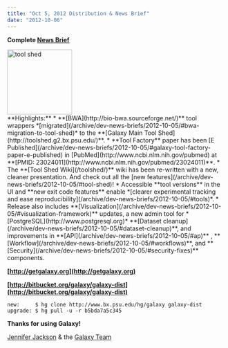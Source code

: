 ```yaml
---
title: "Oct 5, 2012 Distribution & News Brief"
date: "2012-10-06"
---
```

**Complete [News Brief](/archive/dev-news-briefs/2012-10-05/)**
<div class='right'><a href='http://toolshed.g2.bx.psu.edu'><img src="/images/logos/ToolShed.jpg" alt="tool shed" width="150px" /></a></div>
**Highlights:**
* **[BWA](http://bio-bwa.sourceforge.net/)** tool wrappers *[migrated](/archive/dev-news-briefs/2012-10-05/#bwa-migration-to-tool-shed)* to the **[Galaxy Main Tool Shed](http://toolshed.g2.bx.psu.edu/)**.
* **Tool Factory** paper has been [E Published](/archive/dev-news-briefs/2012-10-05/#galaxy-tool-factory-paper-e-published) in [PubMed](http://www.ncbi.nlm.nih.gov/pubmed) at **[PMID: 23024011](http://www.ncbi.nlm.nih.gov/pubmed/23024011)**.
* The **[Tool Shed Wiki](/toolshed/)** wiki has been re-written with a new, cleaner presentation. And check out all the [new features](/archive/dev-news-briefs/2012-10-05/#tool-shed)!
* Accessible **tool versions** in the UI and **new exit code features** enable *[clearer experimental tracking and ease reproducibility](/archive/dev-news-briefs/2012-10-05/#tools)*.
* Release also includes **[Visualization](/archive/dev-news-briefs/2012-10-05/#visualization-framework)** updates, a new admin tool for *[PostgreSQL](http://www.postgresql.org)* **[Dataset cleanup](/archive/dev-news-briefs/2012-10-05/#dataset-cleanup)**, and improvements in **[API](/archive/dev-news-briefs/2012-10-05/#ap)** , **[Workflow](/archive/dev-news-briefs/2012-10-05/#workflows)**,  and **[Security](/archive/dev-news-briefs/2012-10-05/#security-fixes)** components.

**[http://getgalaxy.org](http://getgalaxy.org)**

**[http://bitbucket.org/galaxy/galaxy-dist](http://bitbucket.org/galaxy/galaxy-dist)**

```
new:     $ hg clone http://www.bx.psu.edu/hg/galaxy galaxy-dist
upgrade: $ hg pull -u -r b5bda7a5c345
```


**Thanks for using Galaxy!**

[Jennifer Jackson](/people/jennifer-jackson/) & the [Galaxy Team](/galaxy-team/)
